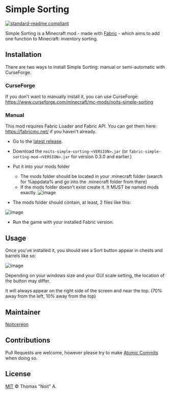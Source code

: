 # Simple Sorting
[![standard-readme compliant](https://img.shields.io/badge/readme%20style-standard-brightgreen.svg?style=flat-square)](https://github.com/RichardLitt/standard-readme)

Simple Sorting is a Minecraft mod - made with [Fabric](https://github.com/FabricMC/fabric) - which aims to add one function to Minecraft: inventory sorting.


## Installation

There are two ways to install Simple Sorting: manual or semi-automatic with CurseForge.

### CurseForge
If you don't want to manually install it, you can use CurseForge: https://www.curseforge.com/minecraft/mc-mods/noits-simple-sorting

### Manual
This mod requires Fabric Loader and Fabric API. You can get them here: https://fabricmc.net/ if you haven't already.

- Go to the [latest release](https://github.com/Noitcereon/simple-sorting/releases).
- Download the `noits-simple-sorting-<VERSION>.jar` (or `fabric-simple-sorting-mod-<VERSION>.jar` for version 0.3.0 and earlier.)
- Put it into your mods folder 
    - The mods folder should be located in your .minecraft folder (search for %appdata% and go into the .minecraft folder from there)
    - If the mods folder doesn't exist create it. It MUST be named mods exactly.
![image](https://user-images.githubusercontent.com/40148361/184694350-1dc7fa3e-c13c-4d2f-89ae-c877b771fba8.png)

- The mods folder should contain, at least, 2 files like this:

![image](https://user-images.githubusercontent.com/40148361/184694443-bba28d53-7451-4814-81e7-f39c741269f8.png)

- Run the game with your installed Fabric version.

## Usage

Once you've installed it, you should see a Sort button appear in chests and barrels like so:

![image](https://user-images.githubusercontent.com/40148361/184692781-0f81b868-616b-49d9-83c9-838f1a5f162a.png)

Depending on your windows size and your GUI scale setting, the location of the button may differ.

It will always appear on the right side of the screen and near the top. (70% away from the left, 10% away from the top)


## Maintainer
[Noitcereon](https://github.com/Noitcereon)

## Contributions
Pull Requests are welcome, however please try to make [Atomic Commits](https://www.aleksandrhovhannisyan.com/blog/atomic-git-commits/) when doing so.

## License
[MIT](https://github.com/Noitcereon/simple-sorting/blob/1.19/LICENSE) © Thomas "Noit" A.
